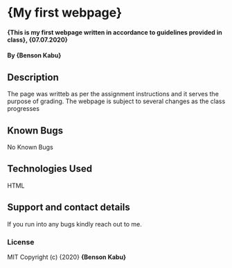 
# {My first webpage}
#### {This is my first webpage written in accordance to guidelines provided in class}, {07.07.2020}
#### By **{Benson Kabu}**
## Description
The page was writteb as per the assignment instructions and it serves the purpose of grading. The webpage is subject to several changes as the class progresses
## Known Bugs
No Known Bugs 
## Technologies Used
HTML
## Support and contact details
If you run into any bugs kindly reach out to me.
### License
MIT
Copyright (c) {2020} **{Benson Kabu}**
  
